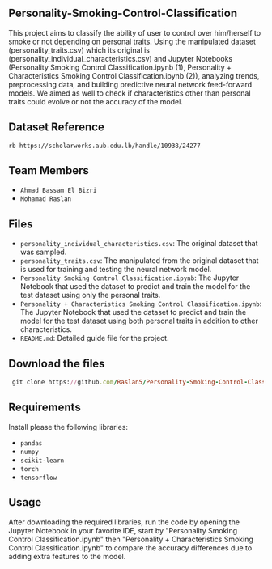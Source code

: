 ## Personality-Smoking-Control-Classification

This project aims to classify the ability of user to control over him/herself to smoke or not depending on personal traits. Using the manipulated dataset (personality_traits.csv) which its original is (personality_individual_characteristics.csv)
and Jupyter Notebooks (Personality Smoking Control Classification.ipynb (1), Personality + Characteristics Smoking Control Classification.ipynb (2)), analyzing trends, preprocessing data, and building predictive neural network feed-forward models.
We aimed as well to check if characteristics other than personal traits could evolve or not the accuracy of the model.

## Dataset Reference
 `rb
  https://scholarworks.aub.edu.lb/handle/10938/24277
 `
## Team Members
- `Ahmad Bassam El Bizri`
- `Mohamad Raslan`

## Files
- `personality_individual_characteristics.csv`: The original dataset that was sampled.
- `personality_traits.csv`: The manipulated from the original dataset that is used for training and testing the neural network model.
- `Personality Smoking Control Classification.ipynb`: The Jupyter Notebook that used the dataset to predict and train the model for the test dataset using only the personal traits.
- `Personality + Characteristics Smoking Control Classification.ipynb`: The Jupyter Notebook that used the dataset to predict and train the model for the test dataset using both personal traits in addition to other characteristics.
- `README.md`: Detailed guide file for the project.

 ## Download the files
 ```rb 
  git clone https://github.com/Raslan5/Personality-Smoking-Control-Classification.git
 ```
 ## Requirements
 Install please the following libraries:
  - `pandas`
  - `numpy`
  - `scikit-learn`
  - `torch`
  - `tensorflow`
 ## Usage
 After downloading the required libraries, run the code by opening the Jupyter Notebook in your favorite IDE, start by "Personality Smoking Control Classification.ipynb" then 
 "Personality + Characteristics Smoking Control Classification.ipynb" to compare the accuracy differences due to adding extra features to the model.
